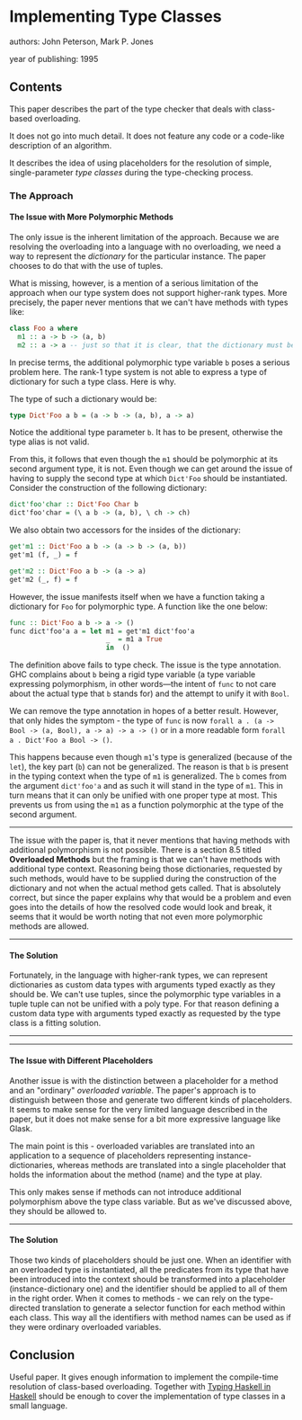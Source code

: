 # Implementing Type Classes

authors: John Peterson, Mark P. Jones

year of publishing: 1995


## Contents
This paper describes the part of the type checker that deals with class-based overloading.

It does not go into much detail. It does not feature any code or a code-like description of an algorithm.

It describes the idea of using placeholders for the resolution of simple, single-parameter *type classes* during the type-checking process.

### The Approach

#### The Issue with More Polymorphic Methods
The only issue is the inherent limitation of the approach.
Because we are resolving the overloading into a language with no overloading, we need a way to represent the *dictionary* for the particular instance.
The paper chooses to do that with the use of tuples.

What is missing, however, is a mention of a serious limitation of the approach when our type system does not support higher-rank types. More precisely, the paper never mentions that we can't have methods with types like:
```haskell
class Foo a where
  m1 :: a -> b -> (a, b)
  m2 :: a -> a -- just so that it is clear, that the dictionary must be a tuple
```

In precise terms, the additional polymorphic type variable `b` poses a serious problem here. The rank-1 type system is not able to express a type of dictionary for such a type class.
Here is why.

The type of such a dictionary would be:
```haskell
type Dict'Foo a b = (a -> b -> (a, b), a -> a)
```
Notice the additional type parameter `b`. It has to be present, otherwise the type alias is not valid.

From this, it follows that even though the `m1` should be polymorphic at its second argument type, it is not.
Even though we can get around the issue of having to supply the second type at which `Dict'Foo` should be instantiated. Consider the construction of the following dictionary:
```haskell
dict'foo'char :: Dict'Foo Char b
dict'foo'char = (\ a b -> (a, b), \ ch -> ch)
```

We also obtain two accessors for the insides of the dictionary:
```haskell
get'm1 :: Dict'Foo a b -> (a -> b -> (a, b))
get'm1 (f, _) = f

get'm2 :: Dict'Foo a b -> (a -> a)
get'm2 (_, f) = f
```

However, the issue manifests itself when we have a function taking a dictionary for `Foo` for polymorphic type. A function like the one below:
```haskell
func :: Dict'Foo a b -> a -> ()
func dict'foo'a a = let m1 = get'm1 dict'foo'a
                        _  = m1 a True
                        in  ()
```
The definition above fails to type check. The issue is the type annotation. GHC complains about `b` being a rigid type variable (a type variable expressing polymorphism, in other words—the intent of `func` to not care about the actual type that `b` stands for) and the attempt to unify it with `Bool`.

We can remove the type annotation in hopes of a better result. However, that only hides the symptom - the type of `func` is now `forall a . (a -> Bool -> (a, Bool), a -> a) -> a -> ()` or in a more readable form `forall a . Dict'Foo a Bool -> ()`.

This happens because even though `m1`'s type is generalized (because of the `let`), the key part (`b`) can not be generalized. The reason is that `b` is present in the typing context when the type of `m1` is generalized. The `b` comes from the argument `dict'foo'a` and as such it will stand in the type of `m1`. This in turn means that it can only be unified with one proper type at most.
This prevents us from using the `m1` as a function polymorphic at the type of the second argument.

----

The issue with the paper is, that it never mentions that having methods with additional polymorphism is not possible. There is a section 8.5 titled **Overloaded Methods** but the framing is that we can't have methods with additional type context. Reasoning being those dictionaries, requested by such methods, would have to be supplied during the construction of the dictionary and not when the actual method gets called.
That is absolutely correct, but since the paper explains why that would be a problem and even goes into the details of how the resolved code would look and break, it seems that it would be worth noting that not even more polymorphic methods are allowed.

----

#### The Solution
Fortunately, in the language with higher-rank types, we can represent dictionaries as custom data types with arguments typed exactly as they should be. We can't use tuples, since the polymorphic type variables in a tuple tuple can not be unified with a poly type. For that reason defining a custom data type with arguments typed exactly as requested by the type class is a fitting solution.

----
----
#### The Issue with Different Placeholders
Another issue is with the distinction between a placeholder for a method and an "ordinary" *overloaded variable*.
The paper's approach is to distinguish between those and generate two different kinds of placeholders. It seems to make sense for the very limited language described in the paper, but it does not make sense for a bit more expressive language like Glask.

The main point is this - overloaded variables are translated into an application to a sequence of placeholders representing instance-dictionaries, whereas methods are translated into a single placeholder that holds the information about the method (name) and the type at play.

This only makes sense if methods can not introduce additional polymorphism above the type class variable. But as we've discussed above, they should be allowed to.

---
#### The Solution
Those two kinds of placeholders should be just one.
When an identifier with an overloaded type is instantiated, all the predicates from its type that have been introduced into the context should be transformed into a placeholder (instance-dictionary one) and the identifier should be applied to all of them in the right order.
When it comes to methods - we can rely on the type-directed translation to generate a selector function for each method within each class. This way all the identifiers with method names can be used as if they were ordinary overloaded variables.


## Conclusion
Useful paper. It gives enough information to implement the compile-time resolution of class-based overloading.
Together with [Typing Haskell in Haskell](./reports/typing-haskell-in-haskell.md) should be enough to cover the implementation of type classes in a small language.
